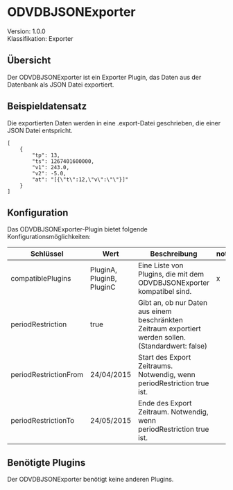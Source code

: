 # ODVDBJSONExporter
Version: 1.0.0  
Klassifikation: Exporter

Übersicht
-----
Der ODVDBJSONExporter ist ein Exporter Plugin, das Daten aus der Datenbank als JSON Datei exportiert.

Beispieldatensatz
-----
Die exportierten Daten werden in eine .export-Datei geschrieben, die einer JSON Datei entspricht.
```
[
    {
        "tp": 13,
        "ts": 1267401600000,
        "v1": 243.0,
        "v2": -5.0,
        "at": "[{\"t\":12,\"v\":\"\"}]"
    }
]
```

Konfiguration
-----
Das ODVDBJSONExporter-Plugin bietet folgende Konfigurationsmöglichkeiten:

| Schlüssel  | Wert | Beschreibung | notwendig |
| ------------- | ------------- |  ------------- | ------------- |
| compatiblePlugins | PluginA, PluginB, PluginC | Eine Liste von Plugins, die mit dem ODVDBJSONExporter kompatibel sind. | x
| periodRestriction | true | Gibt an, ob nur Daten aus einem beschränkten Zeitraum exportiert werden sollen. (Standardwert: false) | 
| periodRestrictionFrom | 24/04/2015 | Start des Export Zeitraums. Notwendig, wenn periodRestriction true ist. |
| periodRestrictionTo | 24/05/2015 | Ende des Export Zeitraum. Notwendig, wenn periodRestriction true ist. |

Benötigte Plugins
-----
Der ODVDBJSONExporter benötigt keine anderen Plugins.